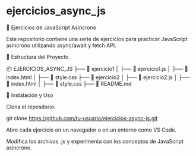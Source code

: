 # ejercicios_async_js

📌 Ejercicios de JavaScript Asíncrono

Este repositorio contiene una serie de ejercicios para practicar JavaScript asíncrono utilizando async/await y fetch API.

📂 Estructura del Proyecto

📦 EJERCICIOS_ASYNC_JS
 ├── 📁 ejercicio1
 │   ├── 📜 ejercicio1.js
 │   ├── 📜 index.html
 │   ├── 📜 style.css
 ├── 📁 ejercicio2
 │   ├── 📜 ejercicio2.js
 │   ├── 📜 index.html
 │   ├── 📜 style.css
 ├── 📜 README.md

🚀 Instalación y Uso

Clona el repositorio:

git clone https://github.com/tu-usuario/ejercicios-async-js.git

Abre cada ejercicio en un navegador o en un entorno como VS Code.

Modifica los archivos .js y experimenta con los conceptos de JavaScript asíncrono.

